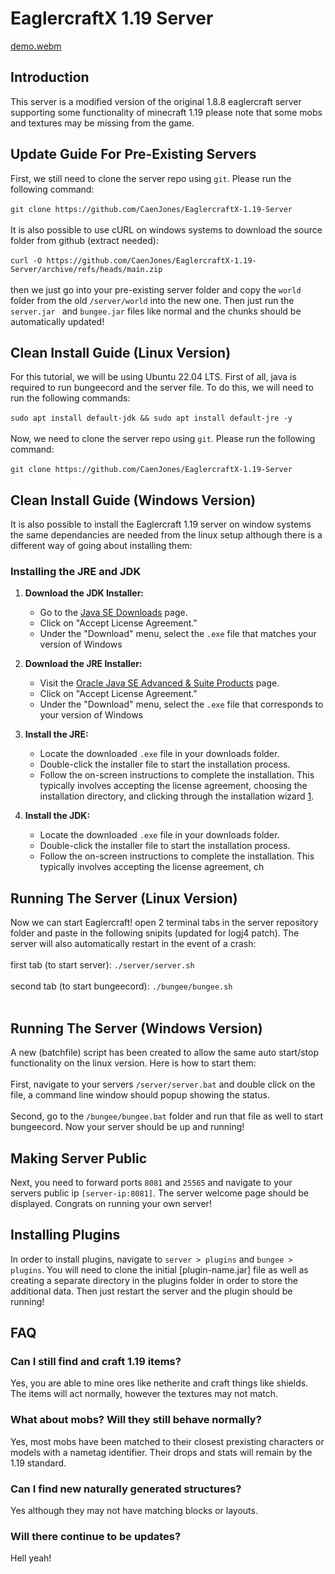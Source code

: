 

# EaglercraftX 1.19 Server
[demo.webm](https://github.com/CaenJones/EaglercraftX-1.19-Server/assets/131218155/0ee532ab-46d3-4959-ac9a-860931ffd649)

## Introduction
This server is a modified version of the original 1.8.8 eaglercraft server supporting some functionality of minecraft 1.19 please note that some mobs and textures may be missing from the game.

## Update Guide For Pre-Existing Servers
First, we still need to clone the server repo using `git`. Please run the following command:
<br>
<br>
`git clone https://github.com/CaenJones/EaglercraftX-1.19-Server`
<br>
<br>
It is also possible to use cURL on windows systems to download the source folder from github (extract needed):
<br>
<br>
`curl -O https://github.com/CaenJones/EaglercraftX-1.19-Server/archive/refs/heads/main.zip`
<br>
<br>
then we just go into your pre-existing server folder and copy the `world` folder from the old `/server/world` into the new one. Then just run the `server.jar ` and `bungee.jar` files like normal and the chunks should be automatically updated!

## Clean Install Guide (Linux Version)
For this tutorial, we will be using Ubuntu 22.04 LTS. First of all, java is required to run bungeecord and the server file. To do this, we will need to run the following commands:
<br>
<br>
`sudo apt install default-jdk && sudo apt install default-jre -y`
<br>
<br>
Now, we need to clone the server repo using `git`. Please run the following command:
<br>
<br>
`git clone https://github.com/CaenJones/EaglercraftX-1.19-Server`

## Clean Install Guide (Windows Version)
It is also possible to install the Eaglercraft 1.19 server on window systems the same dependancies are needed from the linux setup although there is a different way of going about installing them:

### Installing the JRE and JDK
1.  **Download the JDK Installer:**
    -   Go to the [Java SE Downloads](https://www.oracle.com/java/technologies/javase-jdk11-downloads.html) page.
    -   Click on "Accept License Agreement."
    -   Under the "Download" menu, select the `.exe` file that matches your version of Windows 

1.  **Download the JRE Installer:**
    -   Visit the [Oracle Java SE Advanced & Suite Products](https://www.oracle.com/java/technologies/javase-jre8-downloads.html) page.
    -   Click on "Accept License Agreement."
    -   Under the "Download" menu, select the `.exe` file that corresponds to your version of Windows

2.  **Install the JRE:**
    -   Locate the downloaded `.exe` file in your downloads folder.
    -   Double-click the installer file to start the installation process.
    -   Follow the on-screen instructions to complete the installation. This typically involves accepting the license agreement, choosing the installation directory, and clicking through the installation wizard [1](https://docs.oracle.com/javacomponents/msi-jre/install-guide/installing-jre-command-line.htm).

2.  **Install the JDK:**
    -   Locate the downloaded `.exe` file in your downloads folder.
    -   Double-click the installer file to start the installation process.
    -   Follow the on-screen instructions to complete the installation. This typically involves accepting the license agreement, ch
## Running The Server (Linux Version)
Now we can start Eaglercraft! open 2 terminal tabs in the server repository folder and paste in the following snipits (updated for logj4 patch). The server will also automatically restart in the event of a crash:
<br>
<br>
first tab (to start server): `./server/server.sh`
<br>
<br>
second tab (to start bungeecord): `./bungee/bungee.sh`
<br>
<br>

## Running The Server (Windows Version)
A new (batchfile) script has been created to allow the same auto start/stop functionality on the linux version. Here is how to start them:
<br>
<br>
First, navigate to your servers `/server/server.bat` and double click on the file, a command line window should popup showing the status.
<br>
<br>
Second, go to the `/bungee/bungee.bat` folder and run that file as well to start bungeecord. Now your server should be up and running!

## Making Server Public
Next, you need to forward ports  `8081` and `25565` and navigate to your servers public ip `[server-ip:8081]`. The server welcome page should be displayed. Congrats on running your own server!

## Installing Plugins
In order to install plugins, navigate to `server > plugins` and `bungee > plugins`. You will need to clone the initial [plugin-name.jar] file as well as creating a separate directory in the plugins folder in order to store the additional data. Then just restart the server and the plugin should be running!

## FAQ
### Can I still find and craft 1.19 items?
Yes, you are able to mine ores like netherite and craft things like shields. The items will act normally, however the textures may not match.
### What about mobs? Will they still behave normally?
Yes, most mobs have been matched to their closest prexisting characters or models with a nametag identifier. Their drops and stats will remain by the 1.19 standard.
### Can I find new naturally generated structures?
Yes although they may not have matching blocks or layouts.
### Will there continue to be updates?
Hell yeah!
